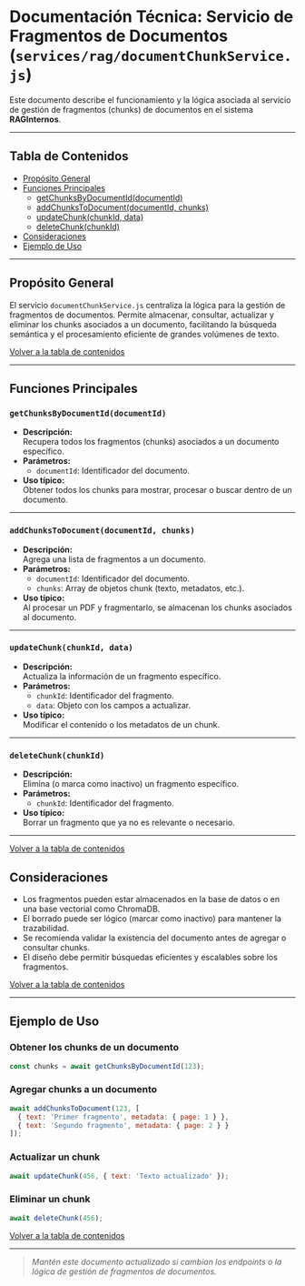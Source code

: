 # Documentación Técnica: Servicio de Fragmentos de Documentos (`services/rag/documentChunkService.js`)

Este documento describe el funcionamiento y la lógica asociada al servicio de gestión de fragmentos (chunks) de documentos en el sistema **RAGInternos**.

---

## Tabla de Contenidos

- [Propósito General](#propósito-general)
- [Funciones Principales](#funciones-principales)
  - [getChunksByDocumentId(documentId)](#getchunksbydocumentiddocumentid)
  - [addChunksToDocument(documentId, chunks)](#addchunkstodocumentdocumentid-chunks)
  - [updateChunk(chunkId, data)](#updatechunkchunkid-data)
  - [deleteChunk(chunkId)](#deletechunkchunkid)
- [Consideraciones](#consideraciones)
- [Ejemplo de Uso](#ejemplo-de-uso)

---

## Propósito General

El servicio `documentChunkService.js` centraliza la lógica para la gestión de fragmentos de documentos. Permite almacenar, consultar, actualizar y eliminar los chunks asociados a un documento, facilitando la búsqueda semántica y el procesamiento eficiente de grandes volúmenes de texto.

[Volver a la tabla de contenidos](#tabla-de-contenidos)

---

## Funciones Principales

### `getChunksByDocumentId(documentId)`

- **Descripción:**  
  Recupera todos los fragmentos (chunks) asociados a un documento específico.
- **Parámetros:**  
  - `documentId`: Identificador del documento.
- **Uso típico:**  
  Obtener todos los chunks para mostrar, procesar o buscar dentro de un documento.

---

### `addChunksToDocument(documentId, chunks)`

- **Descripción:**  
  Agrega una lista de fragmentos a un documento.
- **Parámetros:**  
  - `documentId`: Identificador del documento.
  - `chunks`: Array de objetos chunk (texto, metadatos, etc.).
- **Uso típico:**  
  Al procesar un PDF y fragmentarlo, se almacenan los chunks asociados al documento.

---

### `updateChunk(chunkId, data)`

- **Descripción:**  
  Actualiza la información de un fragmento específico.
- **Parámetros:**  
  - `chunkId`: Identificador del fragmento.
  - `data`: Objeto con los campos a actualizar.
- **Uso típico:**  
  Modificar el contenido o los metadatos de un chunk.

---

### `deleteChunk(chunkId)`

- **Descripción:**  
  Elimina (o marca como inactivo) un fragmento específico.
- **Parámetros:**  
  - `chunkId`: Identificador del fragmento.
- **Uso típico:**  
  Borrar un fragmento que ya no es relevante o necesario.

---

[Volver a la tabla de contenidos](#tabla-de-contenidos)

## Consideraciones

- Los fragmentos pueden estar almacenados en la base de datos o en una base vectorial como ChromaDB.
- El borrado puede ser lógico (marcar como inactivo) para mantener la trazabilidad.
- Se recomienda validar la existencia del documento antes de agregar o consultar chunks.
- El diseño debe permitir búsquedas eficientes y escalables sobre los fragmentos.

[Volver a la tabla de contenidos](#tabla-de-contenidos)

---

## Ejemplo de Uso

### Obtener los chunks de un documento

```js
const chunks = await getChunksByDocumentId(123);
```

### Agregar chunks a un documento

```js
await addChunksToDocument(123, [
  { text: 'Primer fragmento', metadata: { page: 1 } },
  { text: 'Segundo fragmento', metadata: { page: 2 } }
]);
```

### Actualizar un chunk

```js
await updateChunk(456, { text: 'Texto actualizado' });
```

### Eliminar un chunk

```js
await deleteChunk(456);
```

[Volver a la tabla de contenidos](#tabla-de-contenidos)

---

> _Mantén este documento actualizado si cambian los endpoints o la lógica de gestión de fragmentos de documentos._